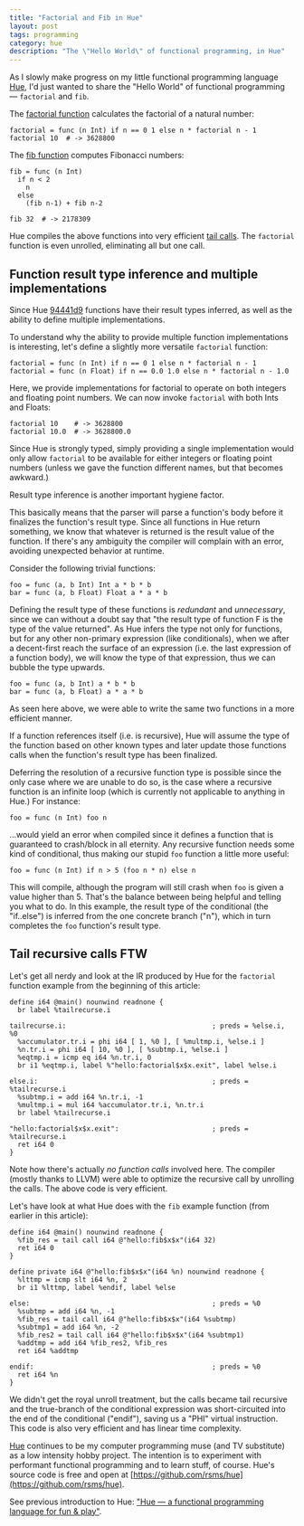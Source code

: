 ```yaml
---
title: "Factorial and Fib in Hue"
layout: post
tags: programming
category: hue
description: "The \"Hello World\" of functional programming, in Hue"
---
```


As I slowly make progress on my little functional programming language [Hue](https://github.com/rsms/hue), I'd just wanted to share the "Hello World" of functional programming — `factorial` and `fib`.

The [factorial function](http://en.wikipedia.org/wiki/Recursion_%28computer_science%29#Factorial) calculates the factorial of a natural number:

    factorial = func (n Int) if n == 0 1 else n * factorial n - 1
    factorial 10  # -> 3628800

The [fib function](http://en.wikipedia.org/wiki/Recursion_%28computer_science%29#Fibonacci) computes Fibonacci numbers:

    fib = func (n Int)
      if n < 2
        n
      else
        (fib n-1) + fib n-2

    fib 32  # -> 2178309

Hue compiles the above functions into very efficient [tail calls](http://en.wikipedia.org/wiki/Tail_call). The `factorial` function is even unrolled, eliminating all but one call.

## Function result type inference and multiple implementations

Since Hue [94441d9](https://github.com/rsms/hue/tree/94441d9b31157d712c078faa63c741d78ca3fba2/) functions have their result types inferred, as well as the ability to define multiple implementations.

To understand why the ability to provide multiple function implementations is interesting, let's define a slightly more versatile `factorial` function:

    factorial = func (n Int) if n == 0 1 else n * factorial n - 1
    factorial = func (n Float) if n == 0.0 1.0 else n * factorial n - 1.0

Here, we provide implementations for factorial to operate on both integers and floating point numbers. We can now invoke `factorial` with both Ints and Floats:

    factorial 10    # -> 3628800
    factorial 10.0  # -> 3628800.0

Since Hue is strongly typed, simply providing a single implementation would only allow `factorial` to be available for either integers or floating point numbers (unless we gave the function different names, but that becomes awkward.)

Result type inference is another important hygiene factor.

This basically means that the parser will parse a function's body before it finalizes the function's result type. Since all functions in Hue return something, we know that whatever is returned is the result value of the function. If there's any ambiguity the compiler will complain with an error, avoiding unexpected behavior at runtime.

Consider the following trivial functions:

    foo = func (a, b Int) Int a * b * b
    bar = func (a, b Float) Float a * a * b

Defining the result type of these functions is _redundant_ and _unnecessary_, since we can without a doubt say that "the result type of function F is the type of the value returned". As Hue infers the type not only for functions, but for any other non-primary expression (like conditionals), when we after a decent-first reach the surface of an expression (i.e. the last expression of a function body), we will know the type of that expression, thus we can bubble the type upwards.

    foo = func (a, b Int) a * b * b
    bar = func (a, b Float) a * a * b

As seen here above, we were able to write the same two functions in a more efficient manner.

If a function references itself (i.e. is recursive), Hue will assume the type of the function based on other known types and later update those functions calls when the function's result type has been finalized.

Deferring the resolution of a recursive function type is possible since the only case where we are unable to do so, is the case where a recursive function is an infinite loop (which is currently not applicable to anything in Hue.) For instance:

    foo = func (n Int) foo n

...would yield an error when compiled since it defines a function that is guaranteed to crash/block in all eternity. Any recursive function needs some kind of conditional, thus making our stupid `foo` function a little more useful:

    foo = func (n Int) if n > 5 (foo n * n) else n

This will compile, although the program will still crash when `foo` is given a value higher than 5. That's the balance between being helpful and telling you what to do. In this example, the result type of the conditional (the "if..else") is inferred from the one concrete branch ("n"), which in turn completes the `foo` function's result type.

## Tail recursive calls FTW

Let's get all nerdy and look at the IR produced by Hue for the `factorial` function example from the beginning of this article:

    define i64 @main() nounwind readnone {
      br label %tailrecurse.i

    tailrecurse.i:                                    ; preds = %else.i, %0
      %accumulator.tr.i = phi i64 [ 1, %0 ], [ %multmp.i, %else.i ]
      %n.tr.i = phi i64 [ 10, %0 ], [ %subtmp.i, %else.i ]
      %eqtmp.i = icmp eq i64 %n.tr.i, 0
      br i1 %eqtmp.i, label %"hello:factorial$x$x.exit", label %else.i

    else.i:                                           ; preds = %tailrecurse.i
      %subtmp.i = add i64 %n.tr.i, -1
      %multmp.i = mul i64 %accumulator.tr.i, %n.tr.i
      br label %tailrecurse.i

    "hello:factorial$x$x.exit":                       ; preds = %tailrecurse.i
      ret i64 0
    }

Note how there's actually _no function calls_ involved here. The compiler (mostly thanks to LLVM) were able to optimize the recursive call by unrolling the calls. The above code is very efficient.

Let's have look at what Hue does with the `fib` example function (from earlier in this article):

    define i64 @main() nounwind readnone {
      %fib_res = tail call i64 @"hello:fib$x$x"(i64 32)
      ret i64 0
    }

    define private i64 @"hello:fib$x$x"(i64 %n) nounwind readnone {
      %lttmp = icmp slt i64 %n, 2
      br i1 %lttmp, label %endif, label %else

    else:                                             ; preds = %0
      %subtmp = add i64 %n, -1
      %fib_res = tail call i64 @"hello:fib$x$x"(i64 %subtmp)
      %subtmp1 = add i64 %n, -2
      %fib_res2 = tail call i64 @"hello:fib$x$x"(i64 %subtmp1)
      %addtmp = add i64 %fib_res2, %fib_res
      ret i64 %addtmp

    endif:                                            ; preds = %0
      ret i64 %n
    }

We didn't get the royal unroll treatment, but the calls became tail recursive and the true-branch of the conditional expression was short-circuited into the end of the conditional ("endif"), saving us a "PHI" virtual instruction. This code is also very efficient and has linear time complexity.

[Hue](https://github.com/rsms/hue) continues to be my computer programming muse (and TV substitute) as a low intensity hobby project. The intention is to experiment with performant functional programming and to learn stuff, of course. Hue's source code is free and open at [https://github.com/rsms/hue](https://github.com/rsms/hue).

See previous introduction to Hue: ["Hue — a functional programming language for fun & play"](http://rsms.me/2012/05/14/hue.html).